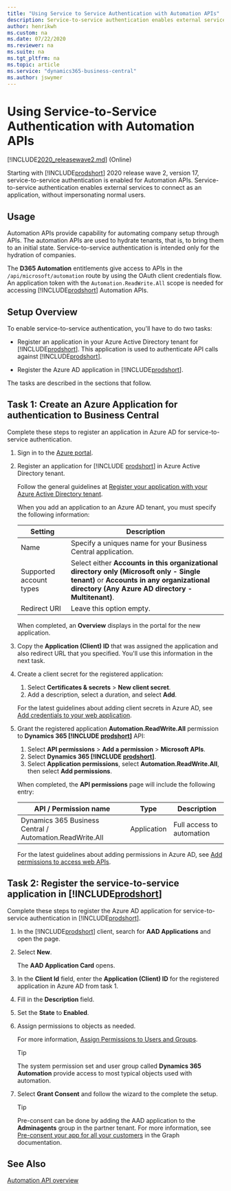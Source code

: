 ```yaml
---
title: "Using Service to Service Authentication with Automation APIs"
description: Service-to-service authentication enables external services to connect as an application, without impersonating normal users.
author: henrikwh
ms.custom: na
ms.date: 07/22/2020
ms.reviewer: na
ms.suite: na
ms.tgt_pltfrm: na
ms.topic: article
ms.service: "dynamics365-business-central"
ms.author: jswymer
---
```


# Using Service-to-Service Authentication with Automation APIs

[!INCLUDE[2020_releasewave2.md](../includes/2020_releasewave2.md)] (Online)

Starting with [!INCLUDE[prodshort](../developer/includes/prodshort.md)] 2020 release wave 2, version 17, service-to-service authentication is enabled for Automation APIs. Service-to-service authentication enables external services to connect as an application, without impersonating normal users.  

## Usage

Automation APIs provide capability for automating company setup through APIs. The automation APIs are used to hydrate tenants, that is, to bring them to an initial state. Service-to-service authentication is intended only for the hydration of companies.

The **D365 Automation** entitlements give access to APIs in the `/api/microsoft/automation` route by using the OAuth client credentials flow. An application token with the `Automation.ReadWrite.All` scope is needed for accessing [!INCLUDE[prodshort](../developer/includes/prodshort.md)] Automation APIs. 

## Setup Overview 

To enable service-to-service authentication, you'll have to do two tasks:

- Register an application in your Azure Active Directory tenant for [!INCLUDE[prodshort](../developer/includes/prodshort.md)]. This application is used to authenticate API calls against [!INCLUDE[prodshort](../developer/includes/prodshort.md)].

- Register the Azure AD application in [!INCLUDE[prodshort](../developer/includes/prodshort.md)].

The tasks are described in the sections that follow. 

## Task 1: Create an Azure Application for authentication to Business Central 

Complete these steps to register an application in Azure AD for service-to-service authentication.

1. Sign in to the [Azure portal](https://portal.azure.com).

2. Register an application for [!INCLUDE [prodshort](../developer/includes/prodshort.md)] in Azure Active Directory tenant.

    Follow the general guidelines at [Register your application with your Azure Active Directory tenant](/azure/active-directory/active-directory-app-registration).

    When you add an application to an Azure AD tenant, you must specify the following information:
    
    |Setting|Description|
    |-------|-----------|
    |Name|Specify a uniques name for your Business Central application. |
    |Supported account types| Select either <strong>Accounts in this organizational directory only (Microsoft only - Single tenant)</strong> or <strong>Accounts in any organizational directory (Any Azure AD directory - Multitenant)</strong>.|
    |Redirect URI|Leave this option empty.|
    
    When completed, an **Overview** displays in the portal for the new application.

3. Copy the **Application (Client) ID** that was assigned the application and also redirect URL that you specified. You'll use this information in the next task.

4. Create a client secret for the registered application:

    1. Select **Certificates & secrets** > **New client secret**.
    2. Add a description, select a duration, and select **Add**.

    For the latest guidelines about adding client secrets in Azure AD, see [Add credentials to your web application](/azure/active-directory/develop/quickstart-configure-app-access-web-apis#add-credentials-to-your-web-application).

5. Grant the registered application  **Automation.ReadWrite.All** permission to **Dynamics 365 [!INCLUDE [prodshort](../developer/includes/prodshort.md)]** API:

    1. Select **API permissions** > **Add a permission** > **Microsoft APIs**.
    2. Select **Dynamics 365 [!INCLUDE [prodshort](../developer/includes/prodshort.md)]**.
    3. Select **Application permissions**, select **Automation.ReadWrite.All**, then select **Add permissions**.

    When completed, the **API permissions** page will include the following entry:

    |API / Permission name|Type|Description|
    |---------------------|----|-----------|
    |Dynamics 365 Business Central / Automation.ReadWrite.All|Application|Full access to automation|

    For the latest guidelines about adding permissions in Azure AD, see [Add permissions to access web APIs](/azure/active-directory/develop/quickstart-configure-app-access-web-apis#add-permissions-to-access-web-apis).

## Task 2: Register the service-to-service application in [!INCLUDE[prodshort](../developer/includes/prodshort.md)]

Complete these steps to register the Azure AD application for service-to-service authentication in [!INCLUDE[prodshort](../developer/includes/prodshort.md)].

1. In the [!INCLUDE[prodshort](../developer/includes/prodshort.md)] client, search for **AAD Applications**  and open the page.

2. Select **New**.

    The **AAD Application Card** opens.

3. In the **Client Id** field, enter the **Application (Client) ID**  for the registered application in Azure AD from task 1. 

4. Fill in the **Description** field.

5. Set the **State** to **Enabled**.

6. Assign permissions to objects as needed.

   For more information, [Assign Permissions to Users and Groups](/dynamics365/business-central/ui-define-granular-permissions). 
   
   > [!TIP]
   > The system permission set and user group called **Dynamics 365 Automation** provide access to most typical objects used with automation. 

7. Select **Grant Consent** and follow the wizard to the complete the setup.

   > [!TIP]
   > Pre-consent can be done by adding the AAD application to the **Adminagents** group in the partner tenant.  For more information, see [Pre-consent your app for all your customers](/graph/auth-cloudsolutionprovider#pre-consent-your-app-for-all-your-customers) in the Graph documentation.


## See Also

[Automation API overview](dynamics-microsoft-automation-overview.md)  

